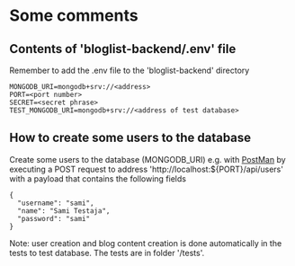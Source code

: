 # Some comments

## Contents of 'bloglist-backend/.env' file

Remember to add the .env file to the 'bloglist-backend' directory

```
MONGODB_URI=mongodb+srv://<address>  
PORT=<port number>  
SECRET=<secret phrase>  
TEST_MONGODB_URI=mongodb+srv://<address of test database>
```

## How to create some users to the database

Create some users to the database (MONGODB_URI) e.g. with [PostMan](https://www.postman.com/)
by executing a POST request to address 'http://localhost:${PORT}/api/users' with a payload that contains the 
following fields  
```
{
  "username": "sami",
  "name": "Sami Testaja", 
  "password": "sami"
}
```

Note: user creation and blog content creation is done automatically in the tests to test database. The
tests are in folder '/tests'.
